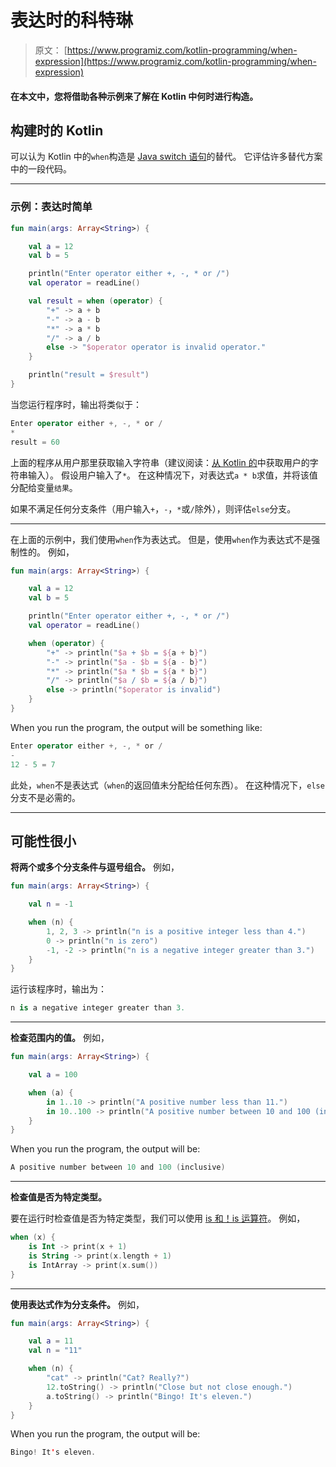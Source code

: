 # 表达时的科特琳

> 原文： [https://www.programiz.com/kotlin-programming/when-expression](https://www.programiz.com/kotlin-programming/when-expression)

#### 在本文中，您将借助各种示例来了解在 Kotlin 中何时进行构造。

## 构建时的 Kotlin

可以认为 Kotlin 中的`when`构造是 [Java switch 语句](/java-programming/hello-world)的替代。 它评估许多替代方案中的一段代码。

* * *

### 示例：表达时简单

```kt
fun main(args: Array<String>) {

    val a = 12
    val b = 5

    println("Enter operator either +, -, * or /")
    val operator = readLine()

    val result = when (operator) {
        "+" -> a + b
        "-" -> a - b
        "*" -> a * b
        "/" -> a / b
        else -> "$operator operator is invalid operator."
    }

    println("result = $result")
}

```

当您运行程序时，输出将类似于：

```kt
Enter operator either +, -, * or /
*
result = 60
```

上面的程序从用户那里获取输入字符串（建议阅读：[从 Kotlin 的](/kotlin-programming/input-output#input-string)中获取用户的字符串输入）。 假设用户输入了`*`。 在这种情况下，对表达式`a * b`求值，并将该值分配给变量`结果`。

如果不满足任何分支条件（用户输入`+`，`-`，`*`或`/`除外），则评估`else`分支。

* * *

在上面的示例中，我们使用`when`作为表达式。 但是，使用`when`作为表达式不是强制性的。 例如，

```kt
fun main(args: Array<String>) {

    val a = 12
    val b = 5

    println("Enter operator either +, -, * or /")
    val operator = readLine()

    when (operator) {
        "+" -> println("$a + $b = ${a + b}")
        "-" -> println("$a - $b = ${a - b}")
        "*" -> println("$a * $b = ${a * b}")
        "/" -> println("$a / $b = ${a / b}")
        else -> println("$operator is invalid")
    }
}
```

When you run the program, the output will be something like:

```kt
Enter operator either +, -, * or /
-
12 - 5 = 7

```

此处，`when`不是表达式（`when`的返回值未分配给任何东西）。 在这种情况下，`else`分支不是必需的。

* * *

## 可能性很小

**将两个或多个分支条件与逗号组合。** 例如，

```kt
fun main(args: Array<String>) {

    val n = -1

    when (n) {
        1, 2, 3 -> println("n is a positive integer less than 4.")
        0 -> println("n is zero")
        -1, -2 -> println("n is a negative integer greater than 3.")
    }
}
```

运行该程序时，输出为：

```kt
n is a negative integer greater than 3.
```

* * *

**检查范围内的值。** 例如，

```kt
fun main(args: Array<String>) {

    val a = 100

    when (a) {
        in 1..10 -> println("A positive number less than 11.")
        in 10..100 -> println("A positive number between 10 and 100 (inclusive)")
    }
}
```

When you run the program, the output will be:

```kt
A positive number between 10 and 100 (inclusive)
```

* * *

**检查值是否为特定类型。**

要在运行时检查值是否为特定类型，我们可以使用 [is 和！is 运算符](https://kotlinlang.org/docs/reference/typecasts.html)。 例如，

```kt
when (x) {
    is Int -> print(x + 1)
    is String -> print(x.length + 1)
    is IntArray -> print(x.sum())
}

```

* * *

**使用表达式作为分支条件。** 例如，

```kt
fun main(args: Array<String>) {

    val a = 11
    val n = "11"

    when (n) {
        "cat" -> println("Cat? Really?")
        12.toString() -> println("Close but not close enough.")
        a.toString() -> println("Bingo! It's eleven.")
    }
}
```

When you run the program, the output will be:

```kt
Bingo! It's eleven.

```